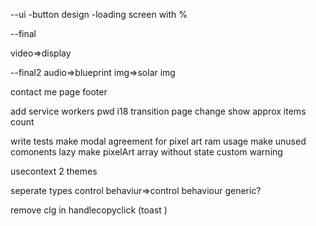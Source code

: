 
--ui
-button design
-loading screen with %





--final

 video=>display

--final2 
audio=>blueprint
img=>solar img



contact me page footer 



add service workers pwd
i18
transition page change
show approx items count

write tests
make modal agreement for pixel art ram usage
make unused comonents lazy
make pixelArt array without state
custom warning

usecontext 2 themes




seperate types control behaviur=>control behaviour generic? 

remove clg in handlecopyclick (toast )